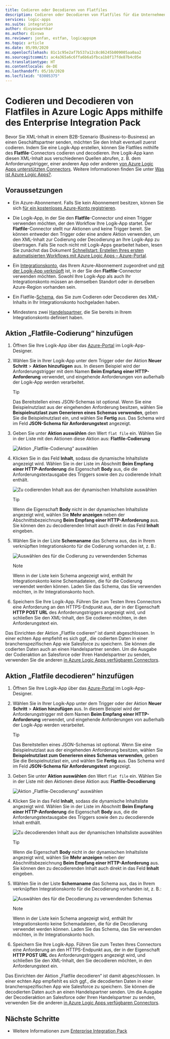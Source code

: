```yaml
---
title: Codieren oder Decodieren von Flatfiles
description: Codieren oder Decodieren von Flatfiles für die Unternehmensintegration in Azure Logic Apps mithilfe des Enterprise Integration Pack
services: logic-apps
ms.suite: integration
author: divyaswarnkar
ms.author: divswa
ms.reviewer: jonfan, estfan, logicappspm
ms.topic: article
ms.date: 05/09/2020
ms.openlocfilehash: 81c1c95e2af7b537a12c8c86245b009005aa0aa2
ms.sourcegitcommit: ac4a365a6c6ffa6b6a5fbca1b8f17fde87b4c05e
ms.translationtype: HT
ms.contentlocale: de-DE
ms.lasthandoff: 05/10/2020
ms.locfileid: "83005375"
---
```

# <a name="encode-and-decode-flat-files-in-azure-logic-apps-by-using-the-enterprise-integration-pack"></a>Codieren und Decodieren von Flatfiles in Azure Logic Apps mithilfe des Enterprise Integration Pack

Bevor Sie XML-Inhalt in einem B2B-Szenario (Business-to-Business) an einen Geschäftspartner senden, möchten Sie den Inhalt eventuell zuerst codieren. Indem Sie eine Logik-App erstellen, können Sie Flatfiles mithilfe des **Flatfile**-Connectors codieren und decodieren. Ihre Logik-App kann diesen XML-Inhalt aus verschiedenen Quellen abrufen, z. B. dem Anforderungstrigger, einer anderen App oder anderen [von Azure Logic Apps unterstützten Connectors](../connectors/apis-list.md). Weitere Informationen finden Sie unter [Was ist Azure Logic Apps?](logic-apps-overview.md).

## <a name="prerequisites"></a>Voraussetzungen

* Ein Azure-Abonnement. Falls Sie kein Abonnement besitzen, können Sie sich [für ein kostenloses Azure-Konto registrieren](https://azure.microsoft.com/free/).

* Die Logik-App, in der Sie den **Flatfile**-Connector und einen Trigger verwenden möchten, der den Workflow Ihre Logik-App startet. Der **Flatfile**-Connector stellt nur Aktionen und keine Trigger bereit. Sie können entweder den Trigger oder eine andere Aktion verwenden, um den XML-Inhalt zur Codierung oder Decodierung an Ihre Logik-App zu übertragen. Falls Sie noch nicht mit Logik-Apps gearbeitet haben, lesen Sie zunächst das Dokument [Schnellstart: Erstellen Ihres ersten automatisierten Workflows mit Azure Logic Apps – Azure-Portal](../logic-apps/quickstart-create-first-logic-app-workflow.md).

* Ein [Integrationskonto](../logic-apps/logic-apps-enterprise-integration-create-integration-account.md), das Ihrem Azure-Abonnement zugeordnet und [mit der Logik-App verknüpft](logic-apps-enterprise-integration-accounts.md#link-account) ist, in der Sie den **Flatfile**-Connector verwenden möchten. Sowohl Ihre Logik-App als auch Ihr Integrationskonto müssen an demselben Standort oder in derselben Azure-Region vorhanden sein.

* Ein Flatfile-[Schema](logic-apps-enterprise-integration-schemas.md), das Sie zum Codieren oder Decodieren des XML-Inhalts in Ihr Integrationskonto hochgeladen haben.

* Mindestens zwei [Handelspartner](logic-apps-enterprise-integration-partners.md), die Sie bereits in Ihrem Integrationskonto definiert haben.

## <a name="add-flat-file-encode-action"></a>Aktion „Flatfile-Codierung“ hinzufügen

1. Öffnen Sie Ihre Logik-App über das [Azure-Portal](https://portal.azure.com) im Logik-App-Designer.

1. Wählen Sie in Ihrer Logik-App unter dem Trigger oder der Aktion **Neuer Schritt** > **Aktion hinzufügen** aus. In diesem Beispiel wird der Anforderungstrigger mit dem Namen **Beim Empfang einer HTTP-Anforderung** verwendet, und eingehende Anforderungen von außerhalb der Logik-App werden verarbeitet.

   > [!TIP]
   > Das Bereitstellen eines JSON-Schemas ist optional. Wenn Sie eine Beispielnutzlast aus der eingehenden Anforderung besitzen, wählen Sie **Beispielnutzlast zum Generieren eines Schemas verwenden**, geben Sie die Beispielnutzlast ein, und wählen Sie **Fertig** aus. Das Schema wird im Feld **JSON-Schema für Anforderungstext** angezeigt.

1. Geben Sie unter **Aktion auswählen** den Wert `flat file` ein. Wählen Sie in der Liste mit den Aktionen diese Aktion aus: **Flatfile-Codierung**

   ![Aktion „Flatfile-Codierung“ auswählen](./media/logic-apps-enterprise-integration-flatfile/select-flat-file-encoding.png)

1. Klicken Sie in das Feld **Inhalt**, sodass die dynamische Inhaltsliste angezeigt wird. Wählen Sie in der Liste im Abschnitt **Beim Empfang einer HTTP-Anforderung** die Eigenschaft **Body** aus, die die Anforderungstextausgabe des Triggers sowie den zu codierende Inhalt enthält.

   ![Zu codierenden Inhalt aus der dynamischen Inhaltsliste auswählen](./media/logic-apps-enterprise-integration-flatfile/select-content-to-encode.png)

   > [!TIP]
   > Wenn die Eigenschaft **Body** nicht in der dynamischen Inhaltsliste angezeigt wird, wählen Sie **Mehr anzeigen** neben der Abschnittsbezeichnung **Beim Empfang einer HTTP-Anforderung** aus.
   > Sie können den zu decodierenden Inhalt auch direkt in das Feld **Inhalt** eingeben.

1. Wählen Sie in der Liste **Schemaname** das Schema aus, das in Ihrem verknüpften Integrationskonto für die Codierung vorhanden ist, z. B.:

   ![Auswählen des für die Codierung zu verwendenden Schemas](./media/logic-apps-enterprise-integration-flatfile/select-schema-for-encoding.png)

   > [!NOTE]
   > Wenn in der Liste kein Schema angezeigt wird, enthält Ihr Integrationskonto keine Schemadateien, die für die Codierung verwendet werden können. Laden Sie das Schema, das Sie verwenden möchten, in Ihr Integrationskonto hoch.

1. Speichern Sie Ihre Logik-App. Führen Sie zum Testen Ihres Connectors eine Anforderung an den HTTPS-Endpunkt aus, der in der Eigenschaft **HTTP POST URL** des Anforderungstriggers angezeigt wird, und schließen Sie den XML-Inhalt, den Sie codieren möchten, in den Anforderungstext ein.

Das Einrichten der Aktion „Flatfile codieren“ ist damit abgeschlossen. In einer echten App empfiehlt es sich ggf., die codierten Daten in einer branchenspezifischen App wie Salesforce zu speichern. Sie können die codierten Daten auch an einen Handelspartner senden. Um die Ausgabe der Codieraktion an Salesforce oder Ihren Handelspartner zu senden, verwenden Sie die anderen [in Azure Logic Apps verfügbaren Connectors](../connectors/apis-list.md).

## <a name="add-flat-file-decode-action"></a>Aktion „Flatfile decodieren“ hinzufügen

1. Öffnen Sie Ihre Logik-App über das [Azure-Portal](https://portal.azure.com) im Logik-App-Designer.

1. Wählen Sie in Ihrer Logik-App unter dem Trigger oder der Aktion **Neuer Schritt** > **Aktion hinzufügen** aus. In diesem Beispiel wird der Anforderungstrigger mit dem Namen **Beim Empfang einer HTTP-Anforderung** verwendet, und eingehende Anforderungen von außerhalb der Logik-App werden verarbeitet.

   > [!TIP]
   > Das Bereitstellen eines JSON-Schemas ist optional. Wenn Sie eine Beispielnutzlast aus der eingehenden Anforderung besitzen, wählen Sie **Beispielnutzlast zum Generieren eines Schemas verwenden**, geben Sie die Beispielnutzlast ein, und wählen Sie **Fertig** aus. Das Schema wird im Feld **JSON-Schema für Anforderungstext** angezeigt.

1. Geben Sie unter **Aktion auswählen** den Wert `flat file` ein. Wählen Sie in der Liste mit den Aktionen diese Aktion aus: **Flatfile-Decodierung**

   ![Aktion „Flatfile-Decodierung“ auswählen](./media/logic-apps-enterprise-integration-flatfile/select-flat-file-decoding.png)

1. Klicken Sie in das Feld **Inhalt**, sodass die dynamische Inhaltsliste angezeigt wird. Wählen Sie in der Liste im Abschnitt **Beim Empfang einer HTTP-Anforderung** die Eigenschaft **Body** aus, die die Anforderungstextausgabe des Triggers sowie den zu decodierende Inhalt enthält.

   ![Zu decodierenden Inhalt aus der dynamischen Inhaltsliste auswählen](./media/logic-apps-enterprise-integration-flatfile/select-content-to-decode.png)

   > [!TIP]
   > Wenn die Eigenschaft **Body** nicht in der dynamischen Inhaltsliste angezeigt wird, wählen Sie **Mehr anzeigen** neben der Abschnittsbezeichnung **Beim Empfang einer HTTP-Anforderung** aus. Sie können den zu decodierenden Inhalt auch direkt in das Feld **Inhalt** eingeben.

1. Wählen Sie in der Liste **Schemaname** das Schema aus, das in Ihrem verknüpften Integrationskonto für die Decodierung vorhanden ist, z. B.:

   ![Auswählen des für die Decodierung zu verwendenden Schemas](./media/logic-apps-enterprise-integration-flatfile/select-schema-for-decoding.png)

   > [!NOTE]
   > Wenn in der Liste kein Schema angezeigt wird, enthält Ihr Integrationskonto keine Schemadateien, die für die Decodierung verwendet werden können. Laden Sie das Schema, das Sie verwenden möchten, in Ihr Integrationskonto hoch.

1. Speichern Sie Ihre Logik-App. Führen Sie zum Testen Ihres Connectors eine Anforderung an den HTTPS-Endpunkt aus, der in der Eigenschaft **HTTP POST URL** des Anforderungstriggers angezeigt wird, und schließen Sie den XML-Inhalt, den Sie decodieren möchten, in den Anforderungstext ein.

Das Einrichten der Aktion „Flatfile decodieren“ ist damit abgeschlossen. In einer echten App empfiehlt es sich ggf., die decodierten Daten in einer branchenspezifischen App wie Salesforce zu speichern. Sie können die decodierten Daten auch an einen Handelspartner senden. Um die Ausgabe der Decodieraktion an Salesforce oder Ihren Handelspartner zu senden, verwenden Sie die anderen [in Azure Logic Apps verfügbaren Connectors](../connectors/apis-list.md).

## <a name="next-steps"></a>Nächste Schritte

* Weitere Informationen zum [Enterprise Integration Pack](logic-apps-enterprise-integration-overview.md)